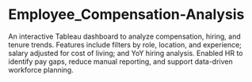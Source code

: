 # Employee_Compensation-Analysis
An interactive Tableau dashboard to analyze compensation, hiring, and tenure trends. Features include filters by role, location, and experience; salary adjusted for cost of living; and YoY hiring analysis. Enabled HR to identify pay gaps, reduce manual reporting, and support data-driven workforce planning.
